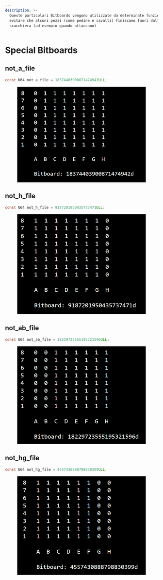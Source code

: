```yaml
---
description: >-
  Queste particolari Bitboards vengono utilizzate da determinate funzioni per
  evitare che alcuni pezzi (come pedine e cavalli) finiscano fuori dalla
  scacchiera (ad esempio quando attaccano)
---
```


# Special Bitboards

## not\_a\_file

```c
const U64 not_a_file = 18374403900871474942ULL;
```

<figure><img src="../../.gitbook/assets/not_a_file.PNG" alt=""><figcaption></figcaption></figure>

## not\_h\_file

```c
const U64 not_h_file = 9187201950435737471ULL;
```

<figure><img src="../../.gitbook/assets/not_h_file.PNG" alt=""><figcaption></figcaption></figure>

## not\_ab\_file

```c
const U64 not_ab_file = 18229723555195321596ULL;
```

<figure><img src="../../.gitbook/assets/not_ab_file.PNG" alt=""><figcaption></figcaption></figure>

## not\_hg\_file

```c
const U64 not_hg_file = 4557430888798830399ULL;
```

<figure><img src="../../.gitbook/assets/not_hg_file.PNG" alt=""><figcaption></figcaption></figure>
